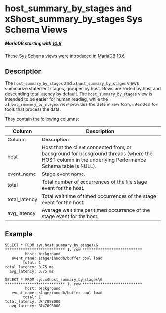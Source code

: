 
# host_summary_by_stages and x$host_summary_by_stages Sys Schema Views


##### MariaDB starting with [10.6](../../../../../../../../release-notes/mariadb-community-server/what-is-mariadb-106.md)
These [Sys Schema](sys-schema-views-host_summary_by_statement_latency-and-xhost_summary_by_sta.md) views were introduced in [MariaDB 10.6](../../../../../../../../release-notes/mariadb-community-server/what-is-mariadb-106.md).


## Description


The `host_summary_by_stages` and `x$host_summary_by_stages` views summarize statement stages, grouped by host. Rows are sorted by host and descending total latency by default. The `host_summary_by_stages` view is intended to be easier for human reading, while the `x$host_summary_by_stages` view provides the data in raw form, intended for tools that process the data.


They contain the following columns:



| Column | Description |
| --- | --- |
| Column | Description |
| host | Host that the client connected from, or background for background threads (where the HOST column in the underlying Performance Schema table is NULL). |
| event_name | Stage event name. |
| total | Total number of occurrences of the file stage event for the host. |
| total_latency | Total wait time of timed occurrences of the stage event for the host. |
| avg_latency | Average wait time per timed occurrence of the stage event for the host. |



## Example


```
SELECT * FROM sys.host_summary_by_stages\G
*************************** 1. row ***************************
         host: background
   event_name: stage/innodb/buffer pool load
        total: 1
total_latency: 3.75 ms
  avg_latency: 3.75 ms

SELECT * FROM sys.x$host_summary_by_stages\G
*************************** 1. row ***************************
         host: background
   event_name: stage/innodb/buffer pool load
        total: 1
total_latency: 3747098000
  avg_latency: 3747098000
```
